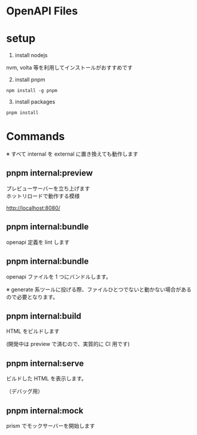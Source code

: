 # OpenAPI Files

# setup

1. install nodejs

nvm, volta 等を利用してインストールがおすすめです

2. install pnpm

```
npm install -g pnpm
```

3. install packages

```
pnpm install
```

# Commands

※ すべて internal を external に置き換えても動作します

## pnpm internal:preview

プレビューサーバーを立ち上げます  
ホットリロードで動作する模様

<http://localhost:8080/>

## pnpm internal:bundle

openapi 定義を lint します

## pnpm internal:bundle

openapi ファイルを 1 つにバンドルします。

※ generate 系ツールに投げる際、ファイルひとつでないと動かない場合があるので必要となります。

## pnpm internal:build

HTML をビルドします

(開発中は preview で済むので、実質的に CI 用です)

## pnpm internal:serve

ビルドした HTML を表示します。

（デバッグ用）

## pnpm internal:mock

prism でモックサーバーを開始します
